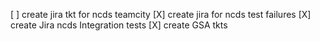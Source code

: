 

[ ] create jira tkt for ncds teamcity
[X] create jira for ncds test failures
[X] create Jira ncds Integration tests
[X] create GSA tkts 


